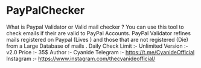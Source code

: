 # PayPalChecker
What is Paypal Validator or Valid mail checker ?  You can use this tool to check emails if their are valid to PayPal Accounts. PayPal Validator refines mails registered on Paypal  (Lives ) and those  that are not registered (Die) from a  Large Database of mails .  Daily Check Limit :- Unlimited Version  :- v2.0 Price :- 35$  Author   :-    Cyanide                          Telegram :-  https://t.me/CyanideOfficial Instagram :- https://www.instagram.com/thecyanideofficial/

